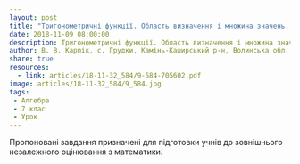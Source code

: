 ```yaml
---
layout: post
title: "Тригонометричні функції. Область визначення і множина значень. Тренувальні завдання з підказками"
date: 2018-11-09 08:00:00
description: Тригонометричні функції. Область визначення і множина значень. Тренувальні завдання з підказками
author: В. В. Карпік, с. Грудки, Камінь-Каширський р-н, Волинська обл.
share: true
resources:
  - link: articles/18-11-32_584/9-584-705602.pdf
image: articles/18-11-32_584/9_584.jpg
tags:
 - Алгебра
 - 7 клас
 - Урок
---
```


Пропоновані завдання призначені для підготовки учнів до зовнішнього незалежного оцінювання з математики.
